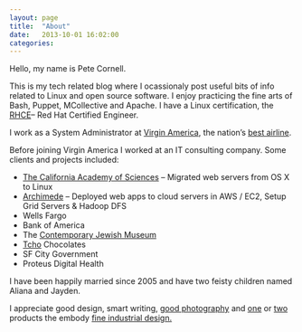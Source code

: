 ```yaml
---
layout: page
title:  "About"
date:   2013-10-01 16:02:00
categories: 
---
```


Hello, my name is Pete Cornell.

This is my tech related blog where I ocassionaly post useful bits of info related to Linux and open source software. I enjoy practicing the fine arts of Bash, Puppet, MCollective and Apache. I have a Linux certification, the <a href="http://www.redhat.com/training/certifications/rhce/">RHCE</a>– Red Hat Certified Engineer.

I work as a System Administrator at <a href="http://www.virginamerica.com">Virgin America</a>, the nation’s <a href="http://www.forbes.com/sites/davidewalt/2013/04/08/americas-best-airlines/">best airline</a>.

Before joining Virgin America I worked at an IT consulting company. Some clients and projects included:
<ul>
	<li><a href="http://calacademy.org">The California Academy of Sciences</a> – Migrated web servers from OS X to Linux</li>
	<li><a href="http://archimedesmodel.com">Archimede</a> – Deployed web apps to cloud servers in AWS / EC2, Setup Grid Servers &amp; Hadoop DFS</li>
	<li>Wells Fargo</li>
	<li>Bank of America</li>
	<li>The <a href="http://www.thecjm.org">Contemporary Jewish Museum</a></li>
	<li><a href="https://www.tcho.com">Tcho</a> Chocolates</li>
	<li>SF City Government</li>
	<li>Proteus Digital Health</li>
</ul>
I have been happily married since 2005 and have two feisty children named Aliana and Jayden.

I appreciate good design, smart writing, <a href="http://en.wikipedia.org/wiki/Bokeh">good photography</a> and <a href="http://www.apple.com/iphone/design">one</a> or <a href="http://www.apple.com/macbookpro/design.html">two</a> products the embody <a href="http://en.wikipedia.org/wiki/Dieter_Rams">fine industrial design.</a>